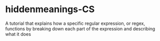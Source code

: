 # hiddenmeanings-CS
A tutorial that explains how a specific regular expression, or regex, functions by breaking down each part of the expression and describing what it does
